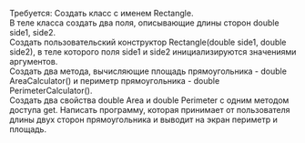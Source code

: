 ﻿ Требуется: Создать класс с именем Rectangle.  
 В теле класса создать два поля, описывающие длины сторон double side1, side2.   
 Создать пользовательский конструктор Rectangle(double side1, double side2), в теле которого поля side1 и side2 инициализируются значениями аргументов.  
 Создать два метода, вычисляющие площадь прямоугольника - double AreaCalculator() и периметр прямоугольника - double PerimeterCalculator().  
 Создать два свойства double Area и double Perimeter с одним методом доступа get. 
 Написать программу, которая принимает от пользователя длины двух сторон прямоугольника и выводит на экран периметр и площадь. 